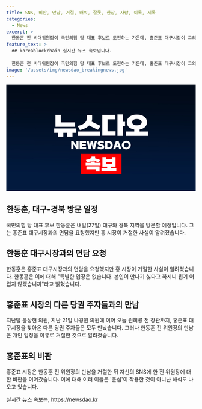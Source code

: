 ```yaml
---
title: SNS, 비판, 만남, 거절, 배워, 잘못, 한참, 사람, 이목, 제목
categories:
  - News
excerpt: >
  한동훈 전 비대위원장이 국민의힘 당 대표 후보로 도전하는 가운데, 홍준표 대구시장이 그의 면담 요청을 거부한 사실이 알려졌습니다. 한동훈은 홍 시장의 거절에 대해 특별한 입장을 밝히지 않았지만, 홍 시장은 이전에 다른 당권 주자들을 모두 만나고 덕담까지 했음에도 한동훈의 만남만 거절한 것으로 알려졌습니다. 이에 대해 여당 대표는 홍 시장의 판단을 어설픈 것으로 지적했으며, 홍 시장은 한동훈에 대한 비판을 이어가고 있습니다. 홍 시장의 행보에 대한 해석으로는 윤심의 영향도 언급되고 있습니다.
feature_text: >
  ## koreablockchain 실시간 뉴스 속보입니다.

  한동훈 전 비대위원장이 국민의힘 당 대표 후보로 도전하는 가운데, 홍준표 대구시장이 그의 면담 요청을 거부한 사실이 알려졌습니다. 한동훈은 홍 시장의 거절에 대해 특별한 입장을 밝히지 않았지만, 홍 시장은 이전에 다른 당권 주자들을 모두 만나고 덕담까지 했음에도 한동훈의 만남만 거절한 것으로 알려졌습니다. 이에 대해 여당 대표는 홍 시장의 판단을 어설픈 것으로 지적했으며, 홍 시장은 한동훈에 대한 비판을 이어가고 있습니다. 홍 시장의 행보에 대한 해석으로는 윤심의 영향도 언급되고 있습니다.
image: '/assets/img/newsdao_breakingnews.jpg'
---
```


<p><img src="/assets/img/newsdao_breakingnews.jpg" alt="koreablockchain 속보" /></p>

<h2 data-ke-size="size26">한동훈, 대구-경북 방문 일정</h2>

<p data-ke-size="size16">국민의힘 당 대표 후보 한동훈은 내일(27일) 대구와 경북 지역을 방문할 예정입니다. 그는 홍준표 대구시장과의 면담을 요청했지만 홍 시장이 거절한 사실이 알려졌습니다.</p>

<h2 data-ke-size="size26">한동훈 대구시장과의 면담 요청</h2>

<p data-ke-size="size16">한동훈은 홍준표 대구시장과의 면담을 요청했지만 홍 시장이 거절한 사실이 알려졌습니다. 한동훈은 이에 대해 "특별한 입장은 없습니다. 본인이 만나기 싫다고 하시니 뵙기 어렵지 않겠습니까"라고 밝혔습니다.</p>

<h2 data-ke-size="size26">홍준표 시장의 다른 당권 주자들과의 만남</h2>

<p data-ke-size="size16">지난달 윤상현 의원, 지난 21일 나경원 의원에 이어 오늘 원희룡 전 장관까지, 홍준표 대구시장을 찾아온 다른 당권 주자들은 모두 만났습니다. 그러나 한동훈 전 위원장의 만남은 개인 일정을 이유로 거절한 것으로 알려졌습니다.</p>

<h2 data-ke-size="size26">홍준표의 비판</h2>

<p data-ke-size="size16">홍준표 시장은 한동훈 전 위원장의 만남을 거절한 뒤 자신의 SNS에 한 전 위원장에 대한 비판을 이어갔습니다. 이에 대해 여러 이들은 '윤심'이 작용한 것이 아니냔 해석도 나오고 있습니다.</p>
실시간 뉴스 속보는, <a href="https://newsdao.kr" rel="dofollow">https://newsdao.kr</a>


